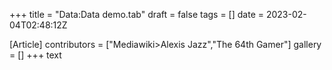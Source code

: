 +++
title = "Data:Data demo.tab"
draft = false
tags = []
date = 2023-02-04T02:48:12Z

[Article]
contributors = ["Mediawiki>Alexis Jazz","The 64th Gamer"]
gallery = []
+++
text